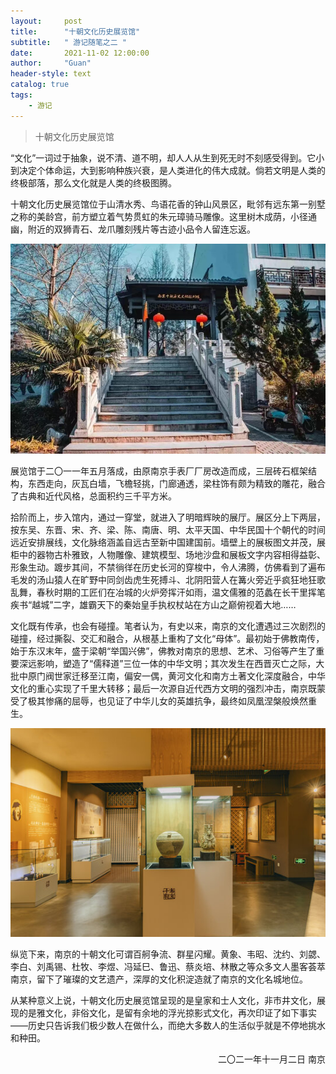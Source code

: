 ```yaml
---
layout:     post
title:      "十朝文化历史展览馆"
subtitle:   " 游记随笔之二 "
date:       2021-11-02 12:00:00
author:     "Guan"
header-style: text
catalog: true
tags:
    - 游记
---
```


> 十朝文化历史展览馆

“文化”一词过于抽象，说不清、道不明，却人人从生到死无时不刻感受得到。它小到决定个体命运，大到影响种族兴衰，是人类进化的伟大成就。倘若文明是人类的终极部落，那么文化就是人类的终极图腾。


十朝文化历史展览馆位于山清水秀、鸟语花香的钟山风景区，毗邻有远东第一别墅之称的美龄宫，前方塑立着气势贯虹的朱元璋骑马雕像。这里树木成荫，小径通幽，附近的双狮青石、龙爪雕刻残片等古迹小品令人留连忘返。

![十朝文化历史展览馆](../img/shichao.png)

展览馆于二〇一一年五月落成，由原南京手表厂厂房改造而成，三层砖石框架结构，东西走向，灰瓦白墙，飞檐轻挑，门廊通透，梁柱饰有颇为精致的雕花，融合了古典和近代风格，总面积约三千平方米。


拾阶而上，步入馆内，通过一穿堂，就进入了明暗辉映的展厅。展区分上下两层，按东吴、东晋、宋、齐、梁、陈、南唐、明、太平天国、中华民国十个朝代的时间远近安排展线，文化脉络涵盖自远古至新中国建国前。墙壁上的展板图文并茂，展柜中的器物古朴雅致，人物雕像、建筑模型、场地沙盘和展板文字内容相得益彰、形象生动。踱步其间，不禁徜徉在历史长河的穿梭中，令人沸腾，仿佛看到了遍布毛发的汤山猿人在旷野中同剑齿虎生死搏斗、北阴阳营人在篝火旁近乎疯狂地狂歌乱舞，春秋时期的工匠们在冶城的火炉旁挥汗如雨，温文儒雅的范蠡在长干里挥笔疾书“越城”二字，雄霸天下的秦始皇手执权杖站在方山之巅俯视着大地……


文化既有传承，也会有碰撞。笔者认为，有史以来，南京的文化遭遇过三次剧烈的碰撞，经过撕裂、交汇和融合，从根基上重构了文化“母体”。最初始于佛教南传，始于东汉末年，盛于梁朝“举国兴佛”，佛教对南京的思想、艺术、习俗等产生了重要深远影响，塑造了“儒释道”三位一体的中华文明；其次发生在西晋灭亡之际，大批中原门阀世家迁移至江南，偏安一偶，黄河文化和南方土著文化深度融合，中华文化的重心实现了千里大转移；最后一次源自近代西方文明的强烈冲击，南京既蒙受了极其惨痛的屈辱，也见证了中华儿女的英雄抗争，最终如凤凰涅槃般焕然重生。

![室内布展场景](../img/shichao1.jpg)

纵览下来，南京的十朝文化可谓百舸争流、群星闪耀。黄象、韦昭、沈约、刘勰、李白、刘禹锡、杜牧、李煜、冯延巳、鲁迅、蔡炎培、林散之等众多文人墨客荟萃南京，留下了璀璨的文艺遗产，深厚的文化积淀造就了南京的文化名城地位。


从某种意义上说，十朝文化历史展览馆呈现的是皇家和士人文化，非市井文化，展现的是雅文化，非俗文化，是留有余地的浮光掠影式文化，再次印证了如下事实——历史只告诉我们极少数人在做什么，而绝大多数人的生活似乎就是不停地挑水和种田。


<div align="right"> 二〇二一年十一月二日  南京</div>
